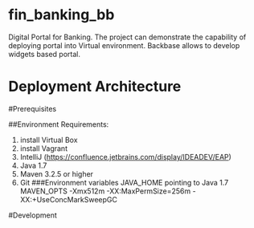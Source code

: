 # fin_banking_bb

Digital Portal for Banking.
The project can demonstrate the capability of deploying portal into Virtual environment.
Backbase allows to develop widgets based portal.

# Deployment Architecture



#Prerequisites

##Environment Requirements:

1. install Virtual Box
2. install Vagrant
3. IntelliJ (https://confluence.jetbrains.com/display/IDEADEV/EAP)
4. Java 1.7
5. Maven 3.2.5 or higher
6. Git
###Environment variables
JAVA_HOME pointing to Java 1.7
MAVEN_OPTS -Xmx512m -XX:MaxPermSize=256m -XX:+UseConcMarkSweepGC

#Development